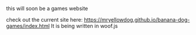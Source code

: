 this will soon be a games website

check out the current site here:
https://mryellowdog.github.io/banana-dog-games/index.html
It is being written in woof.js
